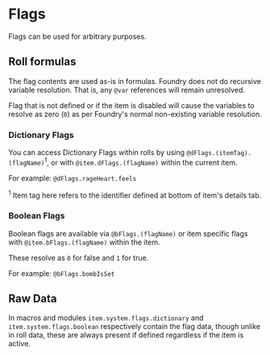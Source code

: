 # Flags

Flags can be used for arbitrary purposes.

## Roll formulas

The flag contents are used as-is in formulas. Foundry does not do recursive variable resolution. That is, any `@var` references will remain unresolved.

Flag that is not defined or if the item is disabled will cause the variables to resolve as zero (`0`) as per Foundry's normal non-existing variable resolution.

### Dictionary Flags

You can access Dictionary Flags within rolls by using `@dFlags.(itemTag).(flagName)`<sup>1</sup>, or with `@item.dFlags.(flagName)` within the current item.

For example: `@dFlags.rageHeart.feels`

<sup>1</sup> Item tag here refers to the identifier defined at bottom of item's details tab.

### Boolean Flags

Boolean flags are available via `@bFlags.(flagName)` or item specific flags with `@item.bFlags.(flagName)` within the item.

These resolve as `0` for false and `1` for true.

For example: `@bFlags.bombIsSet`

## Raw Data

In macros and modules `item.system.flags.dictionary` and `item.system.flags.boolean` respectively contain the flag data, though unlike in roll data, these are always present if defined regardless if the item is active.
